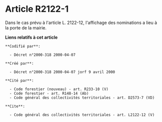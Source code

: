 # Article R2122-1

Dans le cas prévu à l'article L. 2122-12, l'affichage des nominations a lieu à la porte de la mairie.

**Liens relatifs à cet article**

	**Codifié par**:

	  - Décret n°2000-318 2000-04-07

	**Créé par**:

	  - Décret n°2000-318 2000-04-07 jorf 9 avril 2000

	**Cité par**:

	  - Code forestier (nouveau) - art. R233-10 (V)
	  - Code forestier - art. R148-14 (Ab)
	  - Code général des collectivités territoriales - art. D2573-7 (VD)

	**Cite**:

	  - Code général des collectivités territoriales - art. L2122-12 (V)
